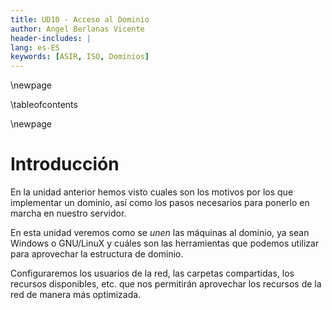 ```yaml
---
title: UD10 - Acceso al Dominio
author: Angel Berlanas Vicente
header-includes: |
lang: es-ES
keywords: [ASIR, ISO, Dominios]
---
```


\newpage

\tableofcontents

\newpage

# Introducción

En la unidad anterior hemos visto cuales son los motivos por los que implementar un dominio, así como los pasos
necesarios para ponerlo en marcha en nuestro servidor. 

En esta unidad veremos como se _unen_ las máquinas al dominio, ya sean Windows o GNU/LinuX y cuáles son las herramientas
que podemos utilizar para aprovechar la estructura de dominio.

Configuraremos los usuarios de la red, las carpetas compartidas, los recursos disponibles, etc. que nos permitirán 
aprovechar los recursos de la red de manera más optimizada.
